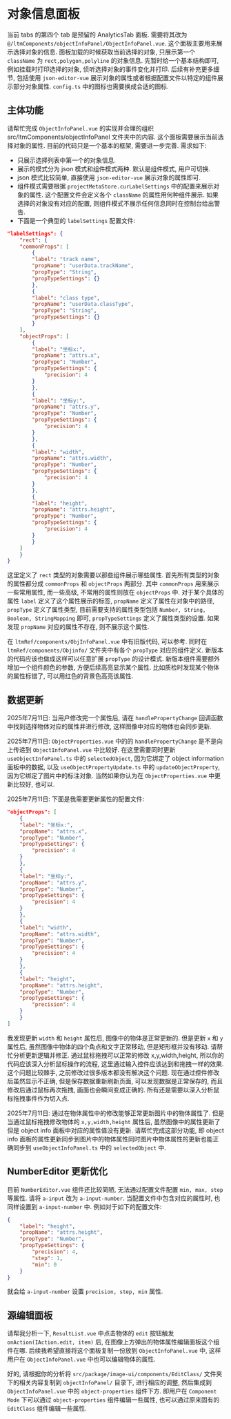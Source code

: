 # 对象信息面板

当前 tabs 的第四个 tab 是预留的 AnalyticsTab 面板. 需要将其改为 `@/ltmComponents/objectInfoPanel/ObjectInfoPanel.vue`. 这个面板主要用来展示选择对象的信息. 面板加载的时候获取当前选择的对象, 只展示第一个 `className` 为 `rect,polygon,polyline` 的对象信息. 先暂时给一个基本结构即可, 例如挂载时打印选择的对象, 侦听选择对象的事件变化并打印. 后续有补充更多细节, 包括使用 `json-editor-vue` 展示对象的属性或者根据配置文件以特定的组件展示部分对象属性. `config.ts` 中的图标也需要换成合适的图标.

## 主体功能

请帮忙完成 `ObjectInfoPanel.vue` 的实现并合理的组织 src/ltmComponents/objectInfoPanel 文件夹中的内容. 这个面板需要展示当前选择对象的属性. 目前的代码只是一个基本的框架, 需要进一步完善. 需求如下:

- 只展示选择列表中第一个的对象信息.
- 展示的模式分为 json 模式和组件模式两种. 默认是组件模式, 用户可切换.
- json 模式比较简单, 直接使用 `json-editor-vue` 展示对象的属性即可.
- 组件模式需要根据 `projectMetaStore.curLabelSettings` 中的配置来展示对象的属性. 这个配置文件会定义各个 `className` 的属性用何种组件展示. 如果选择的对象没有对应的配置, 则组件模式不展示任何信息同时在控制台给出警告.
- 下面是一个典型的 `labelSettings` 配置文件:

```json
"labelSettings": {
    "rect": {
    "commonProps": [
        {
        "label": "track name",
        "propName": "userData.trackName",
        "propType": "String",
        "propTypeSettings": {}
        },
        {
        "label": "class type",
        "propName": "userData.classType",
        "propType": "String",
        "propTypeSettings": {}
        }
    ],
    "objectProps": [
        {
        "label": "坐标x:",
        "propName": "attrs.x",
        "propType": "Number",
        "propTypeSettings": {
            "precision": 4
        }
        },
        {
        "label": "坐标y:",
        "propName": "attrs.y",
        "propType": "Number",
        "propTypeSettings": {
            "precision": 4
        }
        },
        {
        "label": "width",
        "propName": "attrs.width",
        "propType": "Number",
        "propTypeSettings": {
            "precision": 4
        }
        },
        {
        "label": "height",
        "propName": "attrs.height",
        "propType": "Number",
        "propTypeSettings": {
            "precision": 4
        }
        }
    ]
    }
}
```

这里定义了 `rect` 类型的对象需要以那些组件展示哪些属性. 首先所有类型的对象的属性都分成 `commonProps` 和 `objectProps` 两部分. 其中 `commonProps` 用来展示一些常用属性, 而一些高级, 不常用的属性则放在 `objectProps` 中. 对于某个具体的属性 `label` 定义了这个属性展示的标签, `propName` 定义了属性在对象中的路径, `propType` 定义了属性类型, 目前需要支持的属性类型包括 `Number, String, Boolean, StringMapping` 即可, `propTypeSettings` 定义了属性类型的设置. 如果发现 `propName` 对应的属性不存在, 则不展示这个属性.

在 `ltmRef/components/ObjInfoPanel.vue` 中有旧版代码, 可以参考. 同时在 `ltmRef/components/Objinfo/` 文件夹中有各个 `propType` 对应的组件定义. 新版本的代码应该也做成这样可以任意扩展 `propType` 的设计模式. 新版本组件需要额外增加一个组件颜色的参数, 方便后续高亮显示某个属性. 比如质检时发现某个物体的属性标错了, 可以用红色的背景色高亮该属性.

## 数据更新

2025年7月11日: 当用户修改完一个属性后, 请在 `handlePropertyChange` 回调函数中找到选择物体对应的属性并进行修改, 这样图像中对应的物体也会同步更新.

2025年7月11日: `ObjectProperties.vue` 中的的 `handlePropertyChange` 是不是向上传递到 `ObjectInfoPanel.vue` 中比较好. 在这里需要同时更新 `useObjectInfoPanel.ts` 中的 `selectedObject`, 因为它绑定了 object information 面板中的数据, 以及 `useObjectPropertyUpdate.ts` 中的 `updateObjectProperty`, 因为它绑定了图片中的标注对象. 当然如果你认为在 `ObjectProperties.vue` 中更新比较好, 也可以.

2025年7月11日: 下面是我需要更新属性的配置文件:

```json
"objectProps": [
    {
    "label": "坐标x:",
    "propName": "attrs.x",
    "propType": "Number",
    "propTypeSettings": {
        "precision": 4
    }
    },
    {
    "label": "坐标y:",
    "propName": "attrs.y",
    "propType": "Number",
    "propTypeSettings": {
        "precision": 4
    }
    },
    {
    "label": "width",
    "propName": "attrs.width",
    "propType": "Number",
    "propTypeSettings": {
        "precision": 4
    }
    },
    {
    "label": "height",
    "propName": "attrs.height",
    "propType": "Number",
    "propTypeSettings": {
        "precision": 4
    }
    }
]
```

我发现更新 `width` 和 `height` 属性后, 图像中的物体是正常更新的. 但是更新 `x` 和 `y` 属性后, 虽然图像中物体的四个角点和文字正常移动, 但是矩形框并没有移动. 请帮忙分析更新逻辑并修正. 通过鼠标拖拽可以正常的修改 x,y,width,height, 所以你的代码应该深入分析鼠标操作的流程, 这里通过输入控件应该达到和拖拽一样的效果. 这个问题比较棘手, 之前修改过很多版本都没有解决这个问题. 现在通过控件修改后虽然显示不正确, 但是保存数据重新刷新页面, 可以发现数据是正常保存的, 而且修改后通过鼠标再次拖拽, 画面也会瞬间变成正确的. 所有还是需要以深入分析鼠标拖拽事件作为切入点.

2025年7月11日: 通过在物体属性中的修改能够正常更新图片中的物体属性了. 但是当通过鼠标拖拽修改物体的 `x,y,width,height` 属性后, 虽然图像中的属性更新了但是 object info 面板中对应的属性值没有更新. 请帮忙完成这部分功能, 即 object info 面板的属性更新同步到图片中的物体属性同时图片中物体属性的更新也能正确同步到 `useObjectInfoPanel.ts` 中的 `selectedObject` 中.

## NumberEditor 更新优化

目前 `NumberEditor.vue` 组件还比较简陋, 无法通过配置文件配置 `min, max, step` 等属性. 请将 `a-input` 改为 `a-input-number`. 当配置文件中包含对应的属性时, 也同样设置到 `a-input-number` 中. 例如对于如下的配置文件:

```json
{
    "label": "height",
    "propName": "attrs.height",
    "propType": "Number",
    "propTypeSettings": {
        "precision": 4,
        "step": 1,
        "min": 0
    }
}
```

就会给 `a-input-number` 设置 `precision, step, min` 属性.

## 源编辑面板

请帮我分析一下, `ResultList.vue` 中点击物体的 `edit` 按钮触发 `onAction(IAction.edit, item)` 后, 在图像上方弹出的物体属性编辑面板这个组件在哪. 后续我希望直接将这个面板复制一份放到 `ObjectInfoPanel.vue` 中, 这样用户在 `ObjectInfoPanel.vue` 中也可以编辑物体的属性.

好的, 请根据你的分析将 `src/package/image-ui/components/EditClass/` 文件夹下的相关内容复制到 `objectInfoPanel/` 目录下, 进行相应的调整, 然后集成到 `ObjectInfoPanel.vue` 中的 `object-properties` 组件下方. 即用户在 `Component Mode` 下可以通过 `object-properties` 组件编辑一些属性, 也可以通过原来固有的 `EditClass` 组件编辑一些属性.
